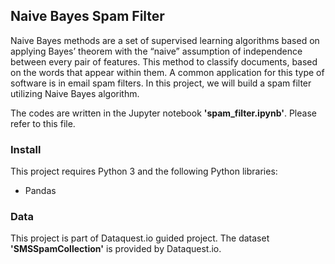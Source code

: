 ## Naive Bayes Spam Filter

Naive Bayes methods are a set of supervised learning algorithms based on applying Bayes’ theorem with the “naive” assumption of independence between every pair of features. This method to classify documents, based on the words that appear within them. A common application for this type of software is in email spam filters. In this project, we will build a spam filter utilizing Naive Bayes algorithm.  

The codes are written in the Jupyter notebook **'spam_filter.ipynb'**. Please refer to this file. 

### Install
This project requires Python 3 and the following Python libraries:
- Pandas 

### Data
This project is part of Dataquest.io guided project. The dataset **'SMSSpamCollection'** is provided by Dataquest.io.

